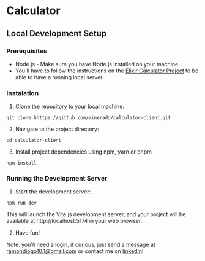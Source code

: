 # Calculator

## Local Development Setup

### Prerequisites

- Node.js - Make sure you have Node.js installed on your machine.
- You'll have to follow the instructions on the [Elixir Calculator Project](https://github.com/minerado/calculator) to be able to have a running local server.

### Instalation

1. Clone the repository to your local machine:

`git clone hhttps://github.com/minerado/calculator-client.git`

2. Navigate to the project directory:

`cd calculator-client`

3. Install project dependencies using npm, yarn or pnpm

`npm install`

### Running the Development Server

1. Start the development server:

`npm run dev`

This will launch the Vite.js development server, and your project will be available at http://localhost:5174 in your web browser.

2. Have fun!

Note: you'll need a login, if curious, just send a message at ramondiogo10.1@gmail.com or contact me on [linkedin](https://www.linkedin.com/in/ramon-gomes-91ab3649/)!
